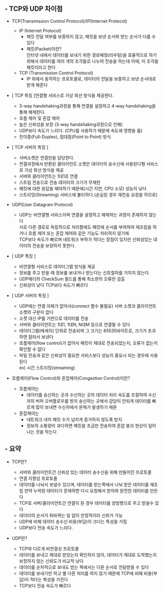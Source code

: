 ## - TCP와 UDP 차이점

- TCP(Transmission Control Protocol)/IP(Internet Protocol)  
    - IP (Internet Protocol)  
        - 패킷 전달 여부를 보증하지 않고, 패킷을 보낸 순서와 받는 순서가 다를 수 있다
        - 패킷(Packet)이란?  
        인터넷 내에서 데이터를 보내기 위한 경로배정(라우팅)을 효율적으로 하기 위해서 데이터를 여러 개의 조각들로 나누어 전송을 하는데 이때, 이 조각을 패킷이라고 한다
    - TCP (Transmission Control Protocol)  
        - IP 위에서 동작하는 프로토콜로, 데이터의 전달을 보증하고 보낸 순서대로 받게 해준다 

- [ TCP 특징 ]연결형 서비스로 가상 회선 방식을 제공한다.  
    - 3-way handshaking과정을 통해 연결을 설정하고 4-way handshaking을 통해 해제한다.
    - 흐름 제어 및 혼잡 제어
    - 높은 신뢰성을 보장 (3-way handshaking과정으로 인해)
    - UDP보다 속도가 느리다. (CPU를 사용하기 때문에 속도에 영향을 줌)
    - 전이중(Full-Duplex), 점대점(Point to Point) 방식

- [ TCP 서버의 특징 ]  
    - 서버소켓은 연결만을 담당한다.
    - 연결과정에서 반환된 클라이언트 소켓은 데이터의 송수신에 사용된다형 서비스로 가상 회선 방식을 제공
    - 서버와 클라이언트는 1대1로 연결  
    - 스트림 전송으로 전송 데이터의 크기가 무제한
    - 패킷에 대한 응답을 해야하기 때문에(시간 지연, CPU 소모) 성능이 낮다
    - 스트리밍(Streaming) 서비스에 불리하다.(손실된 경우 재전송 요청을 하므로)

 - UDP(User Datagram Protocol)  
    - UDP는 비연결형 서비스이며 연결을 설정하고 해제하는 과정이 존재하지 않는다  
    서로 다른 경로로 독립적으로 처리함에도 패킷에 순서를 부여하여 재조립을 하거나 흐름 제어 또는 혼잡 제어와 같은 기능도 처리하지 않기에  
    TCP보다 속도가 빠르며 네트워크 부하가 적다는 장점이 있지만 신뢰성있는 데이터의 전송을 보장하지 못한다.

 - [ UDP 특징 ]
    - 비연결형 서비스로 데이터그램 방식을 제공
    - 정보를 주고 받을 때 정보를 보내거나 받는다는 신호절차를 거치지 않는다
    - UDP헤더의 CheckSum 필드를 통해 최소한의 오류만 검출
    - 신뢰성이 낮다 TCP보다 속도가 빠르다

- [ UDP 서버의 특징 ]
    - UDP에는 연결 자체가 없어서(connect 함수 불필요) 서버 소켓과 클라이언트 소켓의 구분이 없다
    - 소켓 대신 IP를 기반으로 데이터를 전송
    - 서버와 클라이언트는 1대1, 1대N, N대M 등으로 연결될 수 있다
    - 데이터그램(메세지) 단위로 전송되며 그 크기는 65535바이트로, 크기가 초과하면 잘라서 보낸다
    - 흐름제어(flow control)가 없어서 패킷이 제대로 전송되었는지, 오류가 없는지 확인할 수 없다
    - 파일 전송과 같은 신뢰성이 필요한 서비스보다 성능이 중요시 되는 경우에 사용된다  
    ex) 시간 스트리밍(streaming)

- 흐름제어(Flow Control)와 혼잡제어(Congestion Control)이란?
    - 흐름제어는
        - 데이터를 송신하는 곳과 수신하는 곳의 데이터 처리 속도를 조절하여 수신자의 버퍼 오버플로우를 방지 송신하는 곳에서 감당이 안되게 데이터를 빠르게 많이 보내면 수신자에서 문제가 발생하기 때문
    - 혼잡제어는  
        - 네트워크 내의 패킷 수가 넘치게 증가하지 않도록 방지  
        - 정보의 소통량이 과다하면 패킷을 조금만 전송하여 혼잡 붕괴 현상이 일어나는 것을 막는다

## - 요약

- TCP란?
    - 서버와 클라이언트간 신뢰성 있는 데이터 송수신을 위해 만들어진 프로토콜
    - 연결 지향성 프로토콜
    - 데이터를 나눠서 보낼수 있으며, 데이터를 받는쪽에서 나눠 받은 데이터를 재조립
    만약 누락된 데이터가 존재하면 다시 요청해서 받아와 완전한 데이터를 만든다
    - TCP로 서버/클라이언트간 연결이 된 경우 데이터를 양방향으로 주고 받을수 있다
    - 데이터의 순서가 뒤바뀌는 일 없이 안정적이라 신뢰가 가능
    - UDP에 비해 데이터 송수신 비용(부담)이 크다는 특성을 가짐
    - UDP보다 전송 속도가 느리다.

- UDP란?
    - TCP와 다르게 비연결성 프로토콜
    - 데이터를 보내고 제대로 받았는지 확인하지 않아, 데이터가 제대로 도착했는지 보장하지 않는 신뢰도가 비교적 낮다
    - 데이터를 순차적으로 보내도 받는 쪽에서는 다른 순서로 전달받을 수 있다
    - 데이터를 보내기만 하고 별 다른 처리를 하지 않기 때문에 TCP에 비해 비용(부담)이 적다는 특성을 가진다
    - TCP보다 전송 속도가 빠르다